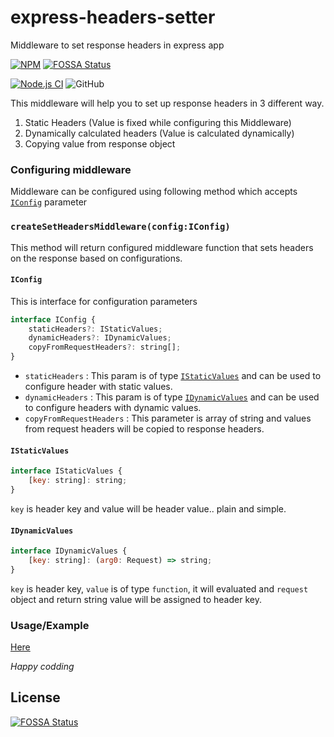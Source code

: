 # express-headers-setter
Middleware to set response headers in express app

[![NPM](https://nodei.co/npm/express-set-headers-mw.png?compact=true)](https://nodei.co/npm/express-set-headers-mw/)
[![FOSSA Status](https://app.fossa.com/api/projects/git%2Bgithub.com%2FNinad89%2Fexpress-headers-setter.svg?type=shield)](https://app.fossa.com/projects/git%2Bgithub.com%2FNinad89%2Fexpress-headers-setter?ref=badge_shield)

[![Node.js CI](https://github.com/Ninad89/express-headers-setter/actions/workflows/node.js.yml/badge.svg)](https://github.com/Ninad89/express-headers-setter/actions/workflows/node.js.yml)
![GitHub](https://img.shields.io/github/license/Ninad89/express-headers-setter?style=plastic)

This middleware will help you to set up response headers in 3 different way.
1. Static Headers (Value is fixed while configuring this Middleware)
2. Dynamically calculated headers (Value is calculated dynamically)
3. Copying value from response object

### Configuring middleware

Middleware can be configured using following method which accepts [`IConfig`](#IConfig) parameter

### `createSetHeadersMiddleware(config:IConfig)` 
This method will return configured middleware function that sets headers on the response based on configurations.
    
#### `IConfig`
This is interface for configuration parameters

```javascript
interface IConfig {
    staticHeaders?: IStaticValues;
    dynamicHeaders?: IDynamicValues;
    copyFromRequestHeaders?: string[];
}
```    
- `staticHeaders` : This param is of type [`IStaticValues`](#IStaticValues) and can be used to configure header with static values.
 - `dynamicHeaders` : This param is of type [`IDynamicValues`](#IDynamicValues) and can be used to configure headers with dynamic values.
 - `copyFromRequestHeaders` : This parameter is array of string and values from request headers will be copied to response headers.

 #### `IStaticValues`
```javascript
interface IStaticValues {
    [key: string]: string;
}
```  
`key` is header key and value will be header value.. plain and simple.

#### `IDynamicValues`
```javascript
interface IDynamicValues {
    [key: string]: (arg0: Request) => string;
}
```
`key` is header key, `value` is of type `function`, it will evaluated and `request` object and return string value will be assigned to header key.
 
### Usage/Example

[Here](./samples/sample.ts)

*Happy codding*

## License
[![FOSSA Status](https://app.fossa.com/api/projects/git%2Bgithub.com%2FNinad89%2Fexpress-headers-setter.svg?type=large)](https://app.fossa.com/projects/git%2Bgithub.com%2FNinad89%2Fexpress-headers-setter?ref=badge_large)